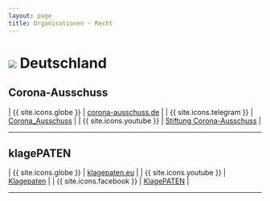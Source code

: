 ```yaml
---
layout: page
title: Organisationen - Recht
---
```


# <img src="{{site.baseurl}}/assets/img/flaggen/de.png"> Deutschland  

## Corona-Ausschuss

| {{ site.icons.globe }}    | [corona-ausschuss.de](https://corona-ausschuss.de/) |
| {{ site.icons.telegram }} | [Corona_Ausschuss](https://t.me/Corona_Ausschuss) |
| {{ site.icons.youtube }}  | [Stiftung Corona-Ausschuss](https://www.youtube.com/channel/UCYcno3d4fvSvUWGOvoJelUg) |

---

## klagePATEN

| {{ site.icons.globe }}    | [klagepaten.eu](https://klagepaten.eu/) |
| {{ site.icons.youtube }}  | [Klagepaten](https://www.youtube.com/channel/UCYEQ0YTNq-YEVopX9OFYifQ//) |
| {{ site.icons.facebook }} | [KlagePATEN](https://www.facebook.com/KlagePATEN) |

---
